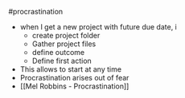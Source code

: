 #procrastination 

- when I get a new project with future due date, i
	- create project folder
	- Gather project files
	- define outcome
	- Define first action
- This allows to start at any time
- Procrastination arises out of fear
- [[Mel Robbins - Procrastination]]